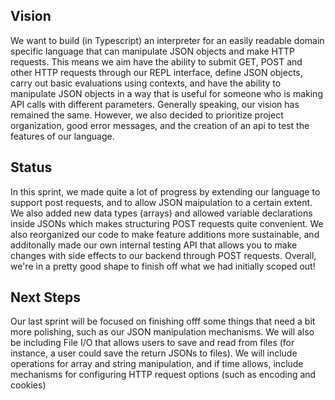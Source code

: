 ## Vision

We want to build (in Typescript) an interpreter for an easily readable domain specific language that can manipulate JSON objects and make HTTP requests. This means we aim have the ability to submit GET, POST and other HTTP requests through our REPL interface, define JSON objects, carry out basic evaluations using contexts, and have the ability to manipulate JSON objects in a way that is useful for someone who is making API calls with different parameters. Generally speaking, our vision has remained the same. However, we also decided to prioritize project organization, good error messages, and the creation of an api to test the features of our language.

## Status

In this sprint, we made quite a lot of progress by extending our language to support post requests, and to allow JSON maipulation to a certain extent. We also added new data types (arrays) and allowed variable declarations inside JSONs which makes structuring POST requests quite convenient. We also reorganized our code to make feature additions more sustainable, and additonally made our own internal testing API that allows you to make changes with side effects to our backend through POST requests. Overall, we're in a pretty good shape to finish off what we had initially scoped out!

## Next Steps

Our last sprint will be focused on finishing offf some things that need a bit more polishing, such as our JSON manipulation mechanisms. We will also be including File I/O that allows users to save and read from files (for instance, a user could save the return JSONs to files). We will include operations for array and string manipulation, and if time allows, include mechanisms for configuring HTTP request options (such as encoding and cookies)
